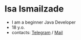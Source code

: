 # Isa Ismailzade
- I am a beginner Java Developer
- 18 y.o.
- contacts: [Telegram](https://t.me/isa_ismailzade) / [Mail](isaismailzade.work@gmail.com)

<!---
IsaIsmailzade/IsaIsmailzade is a ✨ special ✨ repository because its `README.md` (this file) appears on your GitHub profile.
You can click the Preview link to take a look at your changes.
--->
